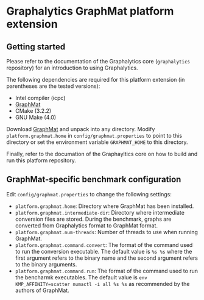 # Graphalytics GraphMat platform extension


## Getting started

Please refer to the documentation of the Graphalytics core (`graphalytics` repository) for an introduction to using Graphalytics.

The following dependencies are required for this platform extension (in parentheses are the tested versions):

* Intel compiler (icpc)
* [GraphMat](https://github.com/narayanan2004/GraphMat/)
* CMake (3.2.2)
* GNU Make (4.0)

Download [GraphMat](https://github.com/narayanan2004/GraphMat/) and unpack into any directory. Modify `platform.graphmat.home` in `config/graphmat.properties` to point to this directory or set the environment variable `GRAPHMAT_HOME` to this directory.

Finally, refer to the documation of the Graphayltics core on how to build and run this platform repository.


## GraphMat-specific benchmark configuration

Edit `config/graphmat.properties` to change the following settings:

- `platform.graphmat.home`: Directory where GraphMat has been installed.
- `platform.graphmat.intermediate-dir`:  Directory where intermediate conversion files are stored. During the benchmark, graphs are converted from Graphalytics format to GraphMat format.
- `platform.graphmat.num-threads`: Number of threads to use when running GraphMat.
- `platform.graphmat.command.convert`: The format of the command used to run the conversion executable. The default value is `%s %s` where the first argument refers to the binary name and the second argument refers to the binary arguments.
- `platform.graphmat.command.run`: The format of the command used to run the bencharmk executables. The default value is `env KMP_AFFINITY=scatter numactl -i all %s %s` as recommended by the authors of GraphMat.

